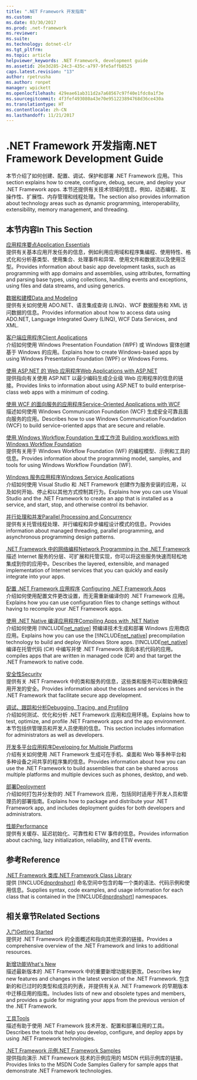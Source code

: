 ```yaml
---
title: ".NET Framework 开发指南"
ms.custom: 
ms.date: 03/30/2017
ms.prod: .net-framework
ms.reviewer: 
ms.suite: 
ms.technology: dotnet-clr
ms.tgt_pltfrm: 
ms.topic: article
helpviewer_keywords: .NET Framework, development guide
ms.assetid: 26e3d285-24c3-435c-a797-9fe5affb8525
caps.latest.revision: "13"
author: rpetrusha
ms.author: ronpet
manager: wpickett
ms.openlocfilehash: 429eae61ab311d2a7a68567c97f40e1fdc0a1f3e
ms.sourcegitcommit: 4f3fef493080a43e70e951223894768d36ce430a
ms.translationtype: HT
ms.contentlocale: zh-CN
ms.lasthandoff: 11/21/2017
---
```

# <a name="net-framework-development-guide"></a><span data-ttu-id="f4cf8-102">.NET Framework 开发指南</span><span class="sxs-lookup"><span data-stu-id="f4cf8-102">.NET Framework Development Guide</span></span>
<span data-ttu-id="f4cf8-103">本节介绍了如何创建、配置、调试、保护和部署 .NET Framework 应用。</span><span class="sxs-lookup"><span data-stu-id="f4cf8-103">This section explains how to create, configure, debug, secure, and deploy your .NET Framework apps.</span></span> <span data-ttu-id="f4cf8-104">本节还提供有关技术领域的信息，例如，动态编程、互操作性、扩展性、内存管理和线程处理。</span><span class="sxs-lookup"><span data-stu-id="f4cf8-104">The section also provides information about technology areas such as dynamic programming, interoperability, extensibility, memory management, and threading.</span></span>  
  
## <a name="in-this-section"></a><span data-ttu-id="f4cf8-105">本节内容</span><span class="sxs-lookup"><span data-stu-id="f4cf8-105">In This Section</span></span>  
 [<span data-ttu-id="f4cf8-106">应用程序要点</span><span class="sxs-lookup"><span data-stu-id="f4cf8-106">Application Essentials</span></span>](../../docs/standard/application-essentials.md)  
 <span data-ttu-id="f4cf8-107">提供有关基本应用开发任务的信息，例如利用应用域和程序集编程、使用特性、格式化和分析基类型、使用集合、处理事件和异常、使用文件和数据流以及使用泛型。</span><span class="sxs-lookup"><span data-stu-id="f4cf8-107">Provides information about basic app development tasks, such as programming with app domains and assemblies, using attributes, formatting and parsing base types, using collections, handling events and exceptions, using files and data streams, and using generics.</span></span>  
  
 [<span data-ttu-id="f4cf8-108">数据和建模</span><span class="sxs-lookup"><span data-stu-id="f4cf8-108">Data and Modeling</span></span>](../../docs/framework/data/index.md)  
 <span data-ttu-id="f4cf8-109">提供有关如何使用 ADO.NET、语言集成查询 (LINQ)、WCF 数据服务和 XML 访问数据的信息。</span><span class="sxs-lookup"><span data-stu-id="f4cf8-109">Provides information about how to access data using ADO.NET, Language Integrated Query (LINQ), WCF Data Services, and XML.</span></span>  
  
 [<span data-ttu-id="f4cf8-110">客户端应用程序</span><span class="sxs-lookup"><span data-stu-id="f4cf8-110">Client Applications</span></span>](../../docs/framework/develop-client-apps.md)  
 <span data-ttu-id="f4cf8-111">介绍如何使用 Windows Presentation Foundation (WPF) 或 Windows 窗体创建基于 Windows 的应用。</span><span class="sxs-lookup"><span data-stu-id="f4cf8-111">Explains how to create Windows-based apps by using Windows Presentation Foundation (WPF) or Windows Forms.</span></span>  
  
 [<span data-ttu-id="f4cf8-112">使用 ASP.NET 的 Web 应用程序</span><span class="sxs-lookup"><span data-stu-id="f4cf8-112">Web Applications with ASP.NET</span></span>](../../docs/framework/develop-web-apps-with-aspnet.md)  
 <span data-ttu-id="f4cf8-113">提供指向有关使用 ASP.NET 以最少编码生成企业级 Web 应用程序的信息的链接。</span><span class="sxs-lookup"><span data-stu-id="f4cf8-113">Provides links to information about using ASP.NET to build enterprise-class web apps with a minimum of coding.</span></span>  
  
 [<span data-ttu-id="f4cf8-114">使用 WCF 的面向服务的应用程序</span><span class="sxs-lookup"><span data-stu-id="f4cf8-114">Service-Oriented Applications with WCF</span></span>](../../docs/framework/wcf/index.md)  
 <span data-ttu-id="f4cf8-115">描述如何使用 Windows Communication Foundation (WCF) 生成安全可靠且面向服务的应用。</span><span class="sxs-lookup"><span data-stu-id="f4cf8-115">Describes how to use Windows Communication Foundation (WCF) to build service-oriented apps that are secure and reliable.</span></span>  
  
 <span data-ttu-id="f4cf8-116">[使用 Windows Workflow Foundation 生成工作流](windows-workflow-foundation/index.md)   </span><span class="sxs-lookup"><span data-stu-id="f4cf8-116">[Building workflows with Windows Workflow Foundation](windows-workflow-foundation/index.md)   </span></span>  
 <span data-ttu-id="f4cf8-117">提供有关用于 Windows Workflow Foundation (WF) 的编程模型、示例和工具的信息。</span><span class="sxs-lookup"><span data-stu-id="f4cf8-117">Provides information about the programming model, samples, and tools for using Windows Workflow Foundation (WF).</span></span>  

 [<span data-ttu-id="f4cf8-118">Windows 服务应用程序</span><span class="sxs-lookup"><span data-stu-id="f4cf8-118">Windows Service Applications</span></span>](../../docs/framework/windows-services/index.md)  
 <span data-ttu-id="f4cf8-119">介绍如何使用 Visual Studio 和 .NET Framework 创建作为服务安装的应用，以及如何开始、停止和以其他方式控制其行为。</span><span class="sxs-lookup"><span data-stu-id="f4cf8-119">Explains how you can use Visual Studio and the .NET Framework to create an app that is installed as a service, and start, stop, and otherwise control its behavior.</span></span>  
  
 [<span data-ttu-id="f4cf8-120">并行处理和并发</span><span class="sxs-lookup"><span data-stu-id="f4cf8-120">Parallel Processing and Concurrency</span></span>](../../docs/standard/parallel-processing-and-concurrency.md)  
 <span data-ttu-id="f4cf8-121">提供有关托管线程处理、并行编程和异步编程设计模式的信息。</span><span class="sxs-lookup"><span data-stu-id="f4cf8-121">Provides information about managed threading, parallel programming, and asynchronous programming design patterns.</span></span>  
  
 [<span data-ttu-id="f4cf8-122">.NET Framework 中的网络编程</span><span class="sxs-lookup"><span data-stu-id="f4cf8-122">Network Programming in the .NET Framework</span></span>](../../docs/framework/network-programming/index.md)  
 <span data-ttu-id="f4cf8-123">描述 Internet 服务的分层、可扩展和托管实现，你可以将这些服务快速而轻松地集成到你的应用中。</span><span class="sxs-lookup"><span data-stu-id="f4cf8-123">Describes the layered, extensible, and managed implementation of Internet services that you can quickly and easily integrate into your apps.</span></span>  
  
 <span data-ttu-id="f4cf8-124">[配置 .NET Framework 应用程序](configure-apps/index.md)  </span><span class="sxs-lookup"><span data-stu-id="f4cf8-124">[Configuring .NET Framework Apps](configure-apps/index.md)  </span></span>  
 <span data-ttu-id="f4cf8-125">介绍如何使用配置文件更改设置，而无需重新编译你的 .NET Framework 应用。</span><span class="sxs-lookup"><span data-stu-id="f4cf8-125">Explains how you can use configuration files to change settings without having to recompile your .NET Framework apps.</span></span>  
  
 [<span data-ttu-id="f4cf8-126">使用 .NET Native 编译应用程序</span><span class="sxs-lookup"><span data-stu-id="f4cf8-126">Compiling Apps with .NET Native</span></span>](../../docs/framework/net-native/index.md)  
 <span data-ttu-id="f4cf8-127">介绍如何使用 [!INCLUDE[net_native](../../includes/net-native-md.md)] 预编译技术生成和部署 Windows 应用商店应用。</span><span class="sxs-lookup"><span data-stu-id="f4cf8-127">Explains how you can use the [!INCLUDE[net_native](../../includes/net-native-md.md)] precompilation technology to build and deploy Windows Store apps.</span></span> [!INCLUDE[net_native](../../includes/net-native-md.md)]<span data-ttu-id="f4cf8-128"> 编译在托管代码 (C#) 中编写并使 .NET Framework 面向本机代码的应用。</span><span class="sxs-lookup"><span data-stu-id="f4cf8-128"> compiles apps that are written in managed code (C#) and that target the .NET Framework to native code.</span></span>  
  
 [<span data-ttu-id="f4cf8-129">安全性</span><span class="sxs-lookup"><span data-stu-id="f4cf8-129">Security</span></span>](../../docs/standard/security/index.md)  
 <span data-ttu-id="f4cf8-130">提供有关 .NET Framework 中的类和服务的信息，这些类和服务可以帮助确保应用开发的安全。</span><span class="sxs-lookup"><span data-stu-id="f4cf8-130">Provides information about the classes and services in the .NET Framework that facilitate secure app development.</span></span>  
  
 [<span data-ttu-id="f4cf8-131">调试、跟踪和分析</span><span class="sxs-lookup"><span data-stu-id="f4cf8-131">Debugging, Tracing, and Profiling</span></span>](../../docs/framework/debug-trace-profile/index.md)  
 <span data-ttu-id="f4cf8-132">介绍如何测试、优化和分析 .NET Framework 应用和应用环境。</span><span class="sxs-lookup"><span data-stu-id="f4cf8-132">Explains how to test, optimize, and profile .NET Framework apps and the app environment.</span></span> <span data-ttu-id="f4cf8-133">本节包括供管理员和开发人员使用的信息。</span><span class="sxs-lookup"><span data-stu-id="f4cf8-133">This section includes information for administrators as well as developers.</span></span>  
  
 [<span data-ttu-id="f4cf8-134">开发多平台应用程序</span><span class="sxs-lookup"><span data-stu-id="f4cf8-134">Developing for Multiple Platforms</span></span>](../../docs/standard/cross-platform/index.md)  
 <span data-ttu-id="f4cf8-135">介绍有关如何使用 .NET Framework 生成可在手机、桌面和 Web 等多种平台和多种设备之间共享的程序集的信息。</span><span class="sxs-lookup"><span data-stu-id="f4cf8-135">Provides information about how you can use the .NET Framework to build assemblies that can be shared across multiple platforms and multiple devices such as phones, desktop, and web.</span></span>  
  
 [<span data-ttu-id="f4cf8-136">部署</span><span class="sxs-lookup"><span data-stu-id="f4cf8-136">Deployment</span></span>](../../docs/framework/deployment/index.md)  
 <span data-ttu-id="f4cf8-137">介绍如何打包并分发你的 .NET Framework 应用，包括同时适用于开发人员和管理员的部署指南。</span><span class="sxs-lookup"><span data-stu-id="f4cf8-137">Explains how to package and distribute your .NET Framework app, and includes deployment guides for both developers and administrators.</span></span>  
  
 [<span data-ttu-id="f4cf8-138">性能</span><span class="sxs-lookup"><span data-stu-id="f4cf8-138">Performance</span></span>](../../docs/framework/performance/index.md)  
 <span data-ttu-id="f4cf8-139">提供有关缓存、延迟初始化、可靠性和 ETW 事件的信息。</span><span class="sxs-lookup"><span data-stu-id="f4cf8-139">Provides information about caching, lazy initialization, reliability, and ETW events.</span></span>  
  
 <!--zz [Advanced Reading for the .NET Framework](http://msdn.microsoft.com/en-us/faae8083-fecb-4514-b133-b0a5a32a7c3c)  
 Provides information about advanced development tasks and techniques in the .NET Framework, including extensibility, interoperability, and reflection. Also includes the reference topics for unmanaged APIs that can be used by managed apps, such as runtime hosts, compilers, disassemblers, debuggers, and profilers.  --> 
  
## <a name="reference"></a><span data-ttu-id="f4cf8-140">参考</span><span class="sxs-lookup"><span data-stu-id="f4cf8-140">Reference</span></span>  
 [<span data-ttu-id="f4cf8-141">.NET Framework 类库</span><span class="sxs-lookup"><span data-stu-id="f4cf8-141">.NET Framework Class Library</span></span>](/dotnet/api/?view=netframework-4.7)  
 <span data-ttu-id="f4cf8-142">提供 [!INCLUDE[dnprdnshort](../../includes/dnprdnshort-md.md)] 命名空间中包含的每一个类的语法、代码示例和使用信息。</span><span class="sxs-lookup"><span data-stu-id="f4cf8-142">Supplies syntax, code examples, and usage information for each class that is contained in the [!INCLUDE[dnprdnshort](../../includes/dnprdnshort-md.md)] namespaces.</span></span>  
  
## <a name="related-sections"></a><span data-ttu-id="f4cf8-143">相关章节</span><span class="sxs-lookup"><span data-stu-id="f4cf8-143">Related Sections</span></span>  
 [<span data-ttu-id="f4cf8-144">入门</span><span class="sxs-lookup"><span data-stu-id="f4cf8-144">Getting Started</span></span>](../../docs/framework/get-started/index.md)  
 <span data-ttu-id="f4cf8-145">提供对 .NET Framework 的全面概述和指向其他资源的链接。</span><span class="sxs-lookup"><span data-stu-id="f4cf8-145">Provides a comprehensive overview of the .NET Framework and links to additional resources.</span></span>  
  
 [<span data-ttu-id="f4cf8-146">新增功能</span><span class="sxs-lookup"><span data-stu-id="f4cf8-146">What's New</span></span>](../../docs/framework/whats-new/index.md)  
 <span data-ttu-id="f4cf8-147">描述最新版本的 .NET Framework 中的重要新增功能和更改。</span><span class="sxs-lookup"><span data-stu-id="f4cf8-147">Describes key new features and changes in the latest version of the .NET Framework.</span></span> <span data-ttu-id="f4cf8-148">包含新的和已过时的类型和成员的列表，并提供有关从 .NET Framework 的早期版本中迁移应用的指南。</span><span class="sxs-lookup"><span data-stu-id="f4cf8-148">Includes lists of new and obsolete types and members, and provides a guide for migrating your apps from the previous version of the .NET Framework.</span></span>  
  
 [<span data-ttu-id="f4cf8-149">工具</span><span class="sxs-lookup"><span data-stu-id="f4cf8-149">Tools</span></span>](../../docs/framework/tools/index.md)  
 <span data-ttu-id="f4cf8-150">描述有助于使用 .NET Framework 技术开发、配置和部署应用的工具。</span><span class="sxs-lookup"><span data-stu-id="f4cf8-150">Describes the tools that help you develop, configure, and deploy apps by using .NET Framework technologies.</span></span>  
  
 [<span data-ttu-id="f4cf8-151">.NET Framework 示例</span><span class="sxs-lookup"><span data-stu-id="f4cf8-151">.NET Framework Samples</span></span>](http://msdn.microsoft.com/en-us/177055f8-4a1f-43e7-aee6-995c196079b1)  
 <span data-ttu-id="f4cf8-152">提供指向演示 .NET Framework 技术的示例应用的 MSDN 代码示例库的链接。</span><span class="sxs-lookup"><span data-stu-id="f4cf8-152">Provides links to the MSDN Code Samples Gallery for sample apps that demonstrate .NET Framework technologies.</span></span>
